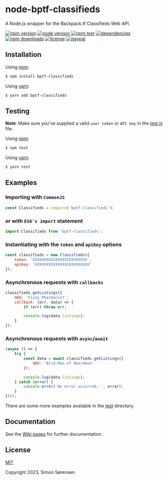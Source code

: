 # node-bptf-classifieds
A Node.js wrapper for the Backpack.tf Classifieds Web API.

[![npm version](https://img.shields.io/npm/v/bptf-classifieds.svg?style=flat-square)](https://npmjs.com/package/bptf-classifieds)
[![node version](https://img.shields.io/node/v/bptf-classifieds?style=flat-square)](https://nodejs.org/en/about/releases/)
[![npm test](https://img.shields.io/github/actions/workflow/status/SnaBe/node-bptf-classifieds/test.yml?logo=github&branch=main&style=flat-square)](https://github.com/SnaBe/node-bptf-classifieds/actions/workflows/test.yml)
[![dependencies](https://img.shields.io/librariesio/release/npm/bptf-classifieds?style=flat-square)](https://www.npmjs.com/package/bptf-classifieds)
[![npm downloads](https://img.shields.io/npm/dm/bptf-classifieds.svg?style=flat-square)](https://npmjs.com/package/bptf-classifieds)
[![license](https://img.shields.io/npm/l/bptf-classifieds.svg?style=flat-square)](https://github.com/SnaBe/node-bptf-classifieds/blob/master/LICENSE)
[![paypal](https://img.shields.io/badge/paypal-donate-yellow.svg?style=flat-square)](https://www.paypal.me/snabe)

## Installation

Using [npm](https://www.npmjs.com/package/bptf-classifieds):

```bash
$ npm install bptf-classifieds
```

Using [yarn](https://yarnpkg.com/package/bptf-classifieds):

```bash
$ yarn add bptf-classifieds
```

## Testing

**Note**: Make sure you've supplied a valid `user token` or `API key` in the [test.js](https://github.com/SnaBe/node-bptf-prices/blob/main/test/test.js) file.

Using [npm](https://docs.npmjs.com/cli/v8/commands/npm-run-script):
```bash
$ npm test
```

Using [yarn](https://classic.yarnpkg.com/lang/en/docs/cli/run/):
```bash
$ yarn test
```

## Examples

### Importing with `CommonJS`

```js
const Classifieds = require('bptf-classifieds');
```

### or with `ES6's import` statement

```js
import Classifieds from 'bptf-classifieds';
```

### Instantiating with the `token` and `apiKey` options
```js
const classifieds = new Classifieds({ 
    token: 'XXXXXXXXXXXXXXXXXXXXXXXX',
    apiKey: 'XXXXXXXXXXXXXXXXXXXXXXXX'  
});
```

### Asynchronous requests with `callbacks`

```js
classifieds.getListings({
    SKU: 'Fizzy Pharmacist',
    callback: (err, data) => {
        if (err) throw err;

        console.log(data.listings);
    }
});
```

### Asynchronous requests with `async`/`await`

```js
(async () => {
    try {
        const data = await classifieds.getListings({ 
            SKU: 'Bird-Man of Aberdeen'
        });

        console.log(data.listings);
    } catch (error) {
        console.error('An error occurred: ', error);
    }
})();
```

There are some more examples available in the [test](https://github.com/SnaBe/node-bptf-prices/tree/main/test) directory.

## Documentation

See the [Wiki pages](https://github.com/SnaBe/node-bptf-classifieds/wiki) for further documentation.

## License

[MIT](LICENSE)

Copyright 2023, Simon Sørensen
